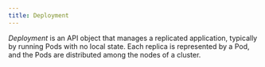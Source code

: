 ```yaml
---
title: Deployment
---
```


*Deployment* is an API object that manages a replicated application, typically by running Pods with no local state. Each replica is represented by a Pod, and the Pods are distributed among the nodes of a cluster.